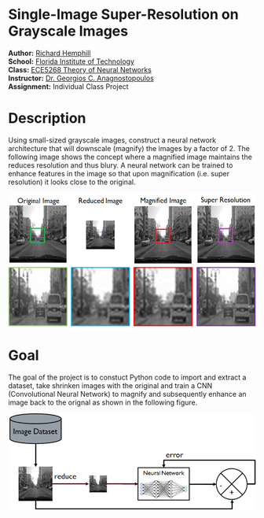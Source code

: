 # Single-Image Super-Resolution on Grayscale Images
**Author:** [Richard Hemphill](mailto:rhemphill2019@my.fit.ed)<br>
**School:** [Florida Institute of Technology](https://www.fit.edu/)<br>
**Class:** [ECE5268 Theory of Neural Networks](http://catalog.fit.edu/preview_course_nopop.php?catoid=1&coid=927&)<br>
**Instructor:** [Dr. Georgios C. Anagnostopoulos](https://www.fit.edu/faculty-profiles/3/georgios-anagnostopoulos/)<br>
**Assignment:** Individual Class Project<br>

# Description
Using small-sized grayscale images, construct a neural network architecture that will downscale (magnify) the images by a factor of 2.  The following image shows the concept where a magnified image maintains the reduces resolution and thus blury.  A neural network can be trained to enhance features in the image so that upon magnification (i.e. super resolution) it looks close to the original.

![description](figures/description.png)

# Goal
The goal of the project is to constuct Python code to import and extract a dataset, take shrinken images with the original and train a CNN (Convolutional Neural Network) to magnify and subsequently enhance an image back to the orignal as shown in the following figure.

![goal](figures/goal.png)
